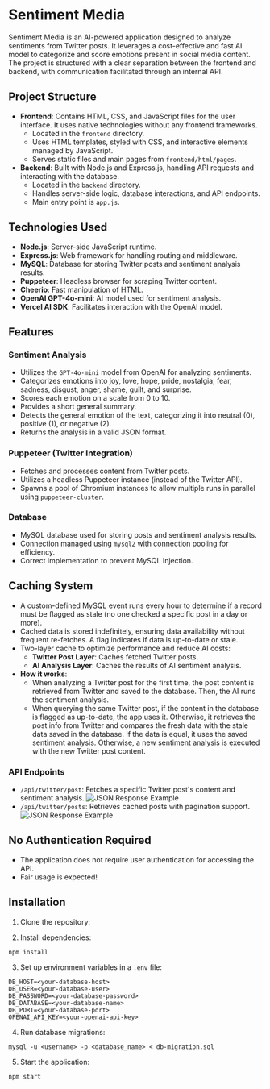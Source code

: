 # Sentiment Media
Sentiment Media is an AI-powered application designed to analyze sentiments from Twitter posts. It leverages a cost-effective and fast AI model to categorize and score emotions present in social media content. The project is structured with a clear separation between the frontend and backend, with communication facilitated through an internal API.

## Project Structure
- **Frontend**: Contains HTML, CSS, and JavaScript files for the user interface. It uses native technologies without any frontend frameworks.
  - Located in the `frontend` directory.
  - Uses HTML templates, styled with CSS, and interactive elements managed by JavaScript.
  - Serves static files and main pages from `frontend/html/pages`.
- **Backend**: Built with Node.js and Express.js, handling API requests and interacting with the database.
  - Located in the `backend` directory.
  - Handles server-side logic, database interactions, and API endpoints.
  - Main entry point is `app.js`.

## Technologies Used
- **Node.js**: Server-side JavaScript runtime.
- **Express.js**: Web framework for handling routing and middleware.
- **MySQL**: Database for storing Twitter posts and sentiment analysis results.
- **Puppeteer**: Headless browser for scraping Twitter content.
- **Cheerio**: Fast manipulation of HTML.
- **OpenAI GPT-4o-mini**: AI model used for sentiment analysis.
- **Vercel AI SDK**: Facilitates interaction with the OpenAI model.

## Features
### Sentiment Analysis
- Utilizes the `GPT-4o-mini` model from OpenAI for analyzing sentiments.
- Categorizes emotions into joy, love, hope, pride, nostalgia, fear, sadness, disgust, anger, shame, guilt, and surprise.
- Scores each emotion on a scale from 0 to 10.
- Provides a short general summary.
- Detects the general emotion of the text, categorizing it into neutral (0), positive (1), or negative (2).
- Returns the analysis in a valid JSON format.

### Puppeteer (Twitter Integration)
- Fetches and processes content from Twitter posts.
- Utilizes a headless Puppeteer instance (instead of the Twitter API).
- Spawns a pool of Chromium instances to allow multiple runs in parallel using `puppeteer-cluster`.

### Database
- MySQL database used for storing posts and sentiment analysis results.
- Connection managed using `mysql2` with connection pooling for efficiency.
- Correct implementation to prevent MySQL Injection.

## Caching System
- A custom-defined MySQL event runs every hour to determine if a record must be flagged as stale (no one checked a specific post in a day or more).
- Cached data is stored indefinitely, ensuring data availability without frequent re-fetches. A flag indicates if data is up-to-date or stale.
- Two-layer cache to optimize performance and reduce AI costs:
  - **Twitter Post Layer**: Caches fetched Twitter posts.
  - **AI Analysis Layer**: Caches the results of AI sentiment analysis.
- **How it works**:
  - When analyzing a Twitter post for the first time, the post content is retrieved from Twitter and saved to the database. Then, the AI runs the sentiment analysis.
  - When querying the same Twitter post, if the content in the database is flagged as up-to-date, the app uses it. Otherwise, it retrieves the post info from Twitter and compares the fresh data with the stale data saved in the database. If the data is equal, it uses the saved sentiment analysis. Otherwise, a new sentiment analysis is executed with the new Twitter post content.

### API Endpoints
- `/api/twitter/post`: Fetches a specific Twitter post's content and sentiment analysis.
  ![JSON Response Example](path-to-image)
- `/api/twitter/posts`: Retrieves cached posts with pagination support.
  ![JSON Response Example](path-to-image)

## No Authentication Required
- The application does not require user authentication for accessing the API.
- Fair usage is expected!

## Installation
1. Clone the repository:

2. Install dependencies:
  ```
  npm install
  ```

3. Set up environment variables in a `.env` file:
  ```
  DB_HOST=<your-database-host>
  DB_USER=<your-database-user>
  DB_PASSWORD=<your-database-password>
  DB_DATABASE=<your-database-name>
  DB_PORT=<your-database-port>
  OPENAI_API_KEY=<your-openai-api-key>
  ```

4. Run database migrations:
  ```
  mysql -u <username> -p <database_name> < db-migration.sql
  ```

5. Start the application:
  ```
  npm start
  ```